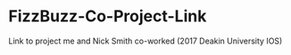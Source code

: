 # FizzBuzz-Co-Project-Link
Link to project me and Nick Smith co-worked (2017 Deakin University IOS)
